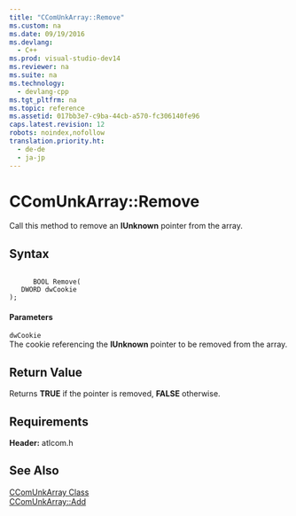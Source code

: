 ```yaml
---
title: "CComUnkArray::Remove"
ms.custom: na
ms.date: 09/19/2016
ms.devlang: 
  - C++
ms.prod: visual-studio-dev14
ms.reviewer: na
ms.suite: na
ms.technology: 
  - devlang-cpp
ms.tgt_pltfrm: na
ms.topic: reference
ms.assetid: 017bb3e7-c9ba-44cb-a570-fc306140fe96
caps.latest.revision: 12
robots: noindex,nofollow
translation.priority.ht: 
  - de-de
  - ja-jp
---
```

# CComUnkArray::Remove
Call this method to remove an **IUnknown** pointer from the array.  
  
## Syntax  
  
```  
  
      BOOL Remove(  
   DWORD dwCookie   
);  
```  
  
#### Parameters  
 `dwCookie`  
 The cookie referencing the **IUnknown** pointer to be removed from the array.  
  
## Return Value  
 Returns **TRUE** if the pointer is removed, **FALSE** otherwise.  
  
## Requirements  
 **Header:** atlcom.h  
  
## See Also  
 [CComUnkArray Class](../vs140/CComUnkArray-Class.md)   
 [CComUnkArray::Add](../vs140/CComUnkArray--Add.md)